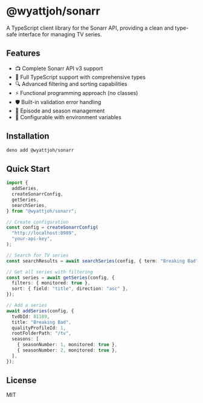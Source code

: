 # @wyattjoh/sonarr

A TypeScript client library for the Sonarr API, providing a clean and type-safe interface for managing TV series.

## Features

- 📺 Complete Sonarr API v3 support
- 📝 Full TypeScript support with comprehensive types
- 🔍 Advanced filtering and sorting capabilities
- ⚡ Functional programming approach (no classes)
- 🛡️ Built-in validation error handling
- 📅 Episode and season management
- 🔧 Configurable with environment variables

## Installation

```bash
deno add @wyattjoh/sonarr
```

## Quick Start

```typescript
import {
  addSeries,
  createSonarrConfig,
  getSeries,
  searchSeries,
} from "@wyattjoh/sonarr";

// Create configuration
const config = createSonarrConfig(
  "http://localhost:8989",
  "your-api-key",
);

// Search for TV series
const searchResults = await searchSeries(config, { term: "Breaking Bad" });

// Get all series with filtering
const series = await getSeries(config, {
  filters: { monitored: true },
  sort: { field: "title", direction: "asc" },
});

// Add a series
await addSeries(config, {
  tvdbId: 81189,
  title: "Breaking Bad",
  qualityProfileId: 1,
  rootFolderPath: "/tv",
  seasons: [
    { seasonNumber: 1, monitored: true },
    { seasonNumber: 2, monitored: true },
  ],
});
```

## License

MIT
